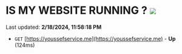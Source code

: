 # IS MY WEBSITE RUNNING ? [![](https://img.shields.io/static/v1?label=Sponsor&message=%E2%9D%A4&logo=GitHub&color=%23fe8e86)](https://github.com/sponsors/<username>)

Last updated: **2/18/2024, 11:58:18 PM**

- `GET` [https://youssefservice.me](https://youssefservice.me) - **Up** (124ms)
